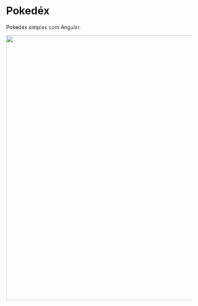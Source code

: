 #  Pokedéx
Pokedéx simples com Angular.

<div align="center">
  <img src="https://github.com/SarahSSM1/Pokedex/assets/118945275/7599f2d9-8569-44ab-913e-ef1a29148a68" width="720px"/>
</div>
